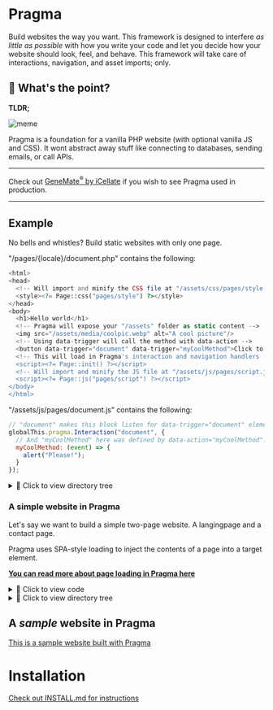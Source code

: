 # Pragma

Build websites the way you want. This framework is designed to interfere *as little as possible* with how you write your code and let you decide how your website should look, feel, and behave. This framework will take care of interactions, navigation, and asset imports; only.

## 🤷 What's the point?

**TLDR;**

![meme](https://user-images.githubusercontent.com/35688133/204326222-236a71be-5ea3-4653-8caa-6f6cfcd0d0d6.png)

Pragma is a foundation for a vanilla PHP website (with optional vanilla JS and CSS). It wont abstract away stuff like connecting to databases, sending emails, or call APIs.

---

Check out [GeneMate<sup>®</sup> by iCellate](https://genemate.se) if you wish to see Pragma used in production.

---

## Example

No bells and whistles? Build static websites with only one page.

"/pages/{locale}/document.php" contains the following:
```php
<html>
<head>
  <!-- Will import and minify the CSS file at "/assets/css/pages/style.css" -->
  <style><?= Page::css("pages/style") ?></style>
</head>
<body>
  <h1>Hello world</h1>
  <!-- Pragma will expose your "/assets" folder as static content -->
  <img src="/assets/media/coolpic.webp" alt="A cool picture"/>
  <!-- Using data-trigger will call the method with data-action -->
  <button data-trigger="document" data-trigger="myCoolMethod">Click to say the magic word!</button>
  <!-- This will load in Pragma's interaction and navigation handlers -->
  <script><?= Page::init() ?></script>
  <!-- Will import and minify the JS file at "/assets/js/pages/script.js" -->
  <script><?= Page::js("pages/script") ?></script>
</body>
</html>
```

"/assets/js/pages/document.js" contains the following:
```js
// "document" makes this block listen for data-trigger="document" elements, it's basically which scope.
globalThis.pragma.Interaction("document", {
  // And "myCoolMethod" here was defined by data-action="myCoolMethod".
  myCoolMethod: (event) => {
    alert("Please!");
  }
});
```

<details>
<summary>🌲 Click to view directory tree</summary>

```bash
/
├── assets
│   ├── css
│   │   └── pages
│   │       └── style.css
│   ├── js
│   │   └── pages
│   │       └── script.js
│   └── media
│       └── coolpic.webp
└── pages
   └── EN_EN
       └── document.php
```
</details>

### A simple website in Pragma

Let's say we want to build a simple two-page website. A langingpage and a contact page.

Pragma uses SPA-style loading to inject the contents of a page into a target element.

[**You can read more about page loading in Pragma here**](#todo)

<details>
<summary>📜 Click to view code</summary>

*/pages/EN_EN/document.php*<br>
*This will be the "skeleton". The markdown that is persistant accross pages*

```php
<html>
<head>
  <!-- Will import and minify the CSS file at "/assets/css/pages/style.css" -->
  <style><?= Page::css("document") ?></style>
</head>
<body>
  <!-- The <main> element will have its markdown replaced on top navigations -->
  <main>
    <!-- The PHP file matching the locale and path in "/pages/<locale>/<path>.php" will get loaded here. -->
    <!-- If request is to landingpage ("/") the "/pages/<locale>/main.php" page will get loaded. -->
  </main>
  <!-- Will import and minify the JS file at "/assets/js/pages/script.js" -->
  <script><? Page::js("document") ?></script>
</body>
</html>
```

*/pages/EN_EN/index.php*<br>
*This is the landingpage (or any other page on the website)*

```php
<!-- Will import and minify the CSS file at "/assets/css/pages/style.css" -->
<style><?= Page::css("pages/index") ?></style>
<section id="landingpage">
  <p>Welcome to my cool website.</p>
  <!-- "data-trigger" will make this element emit a PointerEvent when interacted with. -->
  <!-- The value "index" of this attribute defines the page JS that should receive the event. -->
  <a href="/contact" data-trigger="index">Contact me</a>
  <a href="/contact" data-trigger="index">Contact me, but this time</a>
</section>
<script><? Page::js("pages/index") ?></script>
```

*/pages/EN_EN/contact.php*<br>
*This page imports some custom PHP to handle the POST data*

```php
<!-- Run page-specific PHP code -->
<?php 

  // The "Path::root()" static method will return a path (string) to your folder wherever it is on disk
  require_once Path::root("controller/ContactForm.php";
  
  if ($_SERVER["REQUEST_METHOD"] === "POST") {
    (new ContactForm($_POST))->do_something();
  }
  
?>
<!-- Will import and minify the CSS file at "/assets/css/pages/style.css" -->
<style><?= Page::css("pages/contact") ?></style>
<section id="contact">
  <form method="POST">
    <textarea name="message"></textarea>
    <input type="submit" value="Send"></input>
  </form>
</section>
<script><? Page::js("pages/contact") ?></script>
```
</details>
<details>
<summary>🌲 Click to view directory tree</summary>

```bash
/
├── assets
│   ├── css
│   │   ├── pages
│   │   │   ├── main.css
│   │   │   ├── contact.css
│   │   └── document.css
│   ├── js
│   │   ├── pages
│   │   │   ├── main.js
│   │   │   ├── contact.js
│   │   └── document.js
│   └── media
│       └── coolpic.webp
└── pages
   └── EN_EN
       ├── document.php
       ├── main.php
       └── contact.php
```
</details>

## A *sample* website in Pragma

[This is a sample website built with Pragma](#todo)

# Installation

[Check out INSTALL.md for instructions](https://github.com/VictorWesterlund/pragma/blob/master/LICENSE)

